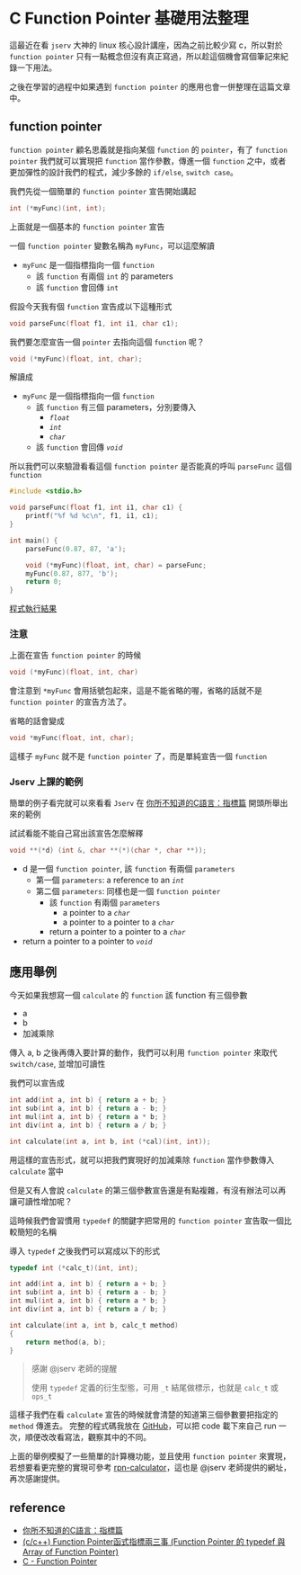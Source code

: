 # C Function Pointer 基礎用法整理

這最近在看 `jserv` 大神的 linux 核心設計講座，因為之前比較少寫 c，所以對於 `function pointer` 只有一點概念但沒有真正寫過，所以趁這個機會寫個筆記來紀錄一下用法。

之後在學習的過程中如果遇到 `function pointer` 的應用也會一併整理在這篇文章中。

## function pointer

`function pointer` 顧名思義就是指向某個 `function` 的 `pointer`，有了 `function pointer` 我們就可以實現把 `function` 當作參數，傳進一個 `function` 之中，或者更加彈性的設計我們的程式，減少多餘的 `if/else`, `switch case`。

我們先從一個簡單的 `function pointer` 宣告開始講起

```c
int (*myFunc)(int, int);
```

上面就是一個基本的 `function pointer` 宣告

一個 `function pointer` 變數名稱為 `myFunc`，可以這麼解讀

- `myFunc` 是一個指標指向一個 `function`
    - 該 `function` 有兩個 `int` 的 parameters
    - 該 `function` 會回傳 `int`


假設今天我有個 `function` 宣告成以下這種形式

```c
void parseFunc(float f1, int i1, char c1);
```

我們要怎麼宣告一個 `pointer` 去指向這個 `function` 呢？

```c
void (*myFunc)(float, int, char);
```

解讀成

- `myFunc` 是一個指標指向一個 `function`
    - 該 `function` 有三個 parameters，分別要傳入
        - _`float`_
        - _`int`_
        - _`char`_
    - 該 `function` 會回傳 _`void`_


所以我們可以來驗證看看這個 `function pointer` 是否能真的呼叫 `parseFunc` 這個 `function`
```c
#include <stdio.h>

void parseFunc(float f1, int i1, char c1) {
    printf("%f %d %c\n", f1, i1, c1);
}

int main() {
    parseFunc(0.87, 87, 'a');

    void (*myFunc)(float, int, char) = parseFunc;
    myFunc(0.87, 877, 'b');
    return 0;
}
```

[程式執行結果](https://ideone.com/CaCBwE)

### 注意

上面在宣告 `function pointer` 的時候
```c
void (*myFunc)(float, int, char)
```
會注意到 `*myFunc` 會用括號包起來，這是不能省略的喔，省略的話就不是 `function pointer` 的宣告方法了。

省略的話會變成

```c
void *myFunc(float, int, char);
```

這樣子 `myFunc` 就不是 `function pointer` 了，而是單純宣告一個 `function`

### Jserv 上課的範例

簡單的例子看完就可以來看看 `Jserv` 在 [你所不知道的C語言：指標篇](https://hackmd.io/@sysprog/c-pointer) 開頭所舉出來的範例

試試看能不能自己寫出該宣告怎麼解釋

```c
void **(*d) (int &, char **(*)(char *, char **));
```

- d 是一個 `function pointer`, 該 `function` 有兩個 `parameters`
    - 第一個 `parameters`: a reference to an _`int`_
    - 第二個 `parameters`: 同樣也是一個 `function pointer`
        - 該 `function` 有兩個 `parameters`
            - a pointer to a _`char`_
            - a pointer to a pointer to a _`char`_
        - return a pointer to a pointer to a _`char`_
- return a pointer to a pointer to _`void`_

## 應用舉例

今天如果我想寫一個 `calculate` 的 `function` 該 function 有三個參數
- a
- b
- 加減乘除

傳入 a, b 之後再傳入要計算的動作，我們可以利用 `function pointer` 來取代 `switch/case`, 並增加可讀性

我們可以宣告成
```c
int add(int a, int b) { return a + b; }
int sub(int a, int b) { return a - b; }
int mul(int a, int b) { return a * b; }
int div(int a, int b) { return a / b; }

int calculate(int a, int b, int (*cal)(int, int));
```

用這樣的宣告形式，就可以把我們實現好的加減乘除 `function` 當作參數傳入 `calculate` 當中

但是又有人會說 `calculate` 的第三個參數宣告還是有點複雜，有沒有辦法可以再讓可讀性增加呢？ 

這時候我們會習慣用 `typedef` 的關鍵字把常用的 `function pointer` 宣告取一個比較簡短的名稱

導入 `typedef` 之後我們可以寫成以下的形式

```c
typedef int (*calc_t)(int, int);

int add(int a, int b) { return a + b; }
int sub(int a, int b) { return a - b; }
int mul(int a, int b) { return a * b; }
int div(int a, int b) { return a / b; }

int calculate(int a, int b, calc_t method) 
{
    return method(a, b);
}
```

> 感謝 @jserv 老師的提醒
> 
> 使用 `typedef` 定義的衍生型態，可用 `_t` 結尾做標示，也就是 `calc_t` 或 `ops_t`


這樣子我們在看 `calculate` 宣告的時候就會清楚的知道第三個參數要把指定的 `method` 傳進去。
完整的程式碼我放在 [GitHub](https://github.com/davidleitw/c-pointer-review)，可以把 code 載下來自己 run 一次，順便改改看寫法，觀察其中的不同。

上面的舉例模擬了一些簡單的計算機功能，並且使用 `function pointer` 來實現，若想要看更完整的實現可參考 [rpn-calculator](https://github.com/hallzy/rpn-calculator/blob/master/src/operations.c)，這也是 @jserv 老師提供的網址，再次感謝提供。

## reference
- [你所不知道的C語言：指標篇](https://hackmd.io/@sysprog/c-pointer)
- [(c/c++) Function Pointer函式指標兩三事 (Function Pointer 的 typedef 與 Array of Function Pointer)
](http://hackgrass.blogspot.com/2017/07/cc-function-pointer-function-pointer.html)
- [C - Function Pointer](http://godleon.blogspot.com/2008/01/c-function-pointer-function-pointer.html)

